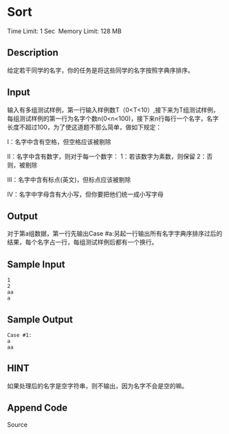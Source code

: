 # Sort
Time Limit: 1 Sec  Memory Limit: 128 MB


## Description
给定若干同学的名字，你的任务是将这些同学的名字按照字典序排序。

## Input
输入有多组测试样例，第一行输入样例数T（0<T<10）,接下来为T组测试样例，每组测试样例的第一行为名字个数n(0<n<100)，接下来n行每行一个名字，名字长度不超过100，为了使这道题不那么简单，做如下规定：

I：名字中含有空格，但空格应该被剔除

II：名字中含有数字，则对于每一个数字：
1：若该数字为素数，则保留
2：否则，被剔除

III：名字中含有标点(英文)，但标点应该被剔除

IV：名字中字母含有大小写，但你要把他们统一成小写字母




## Output
对于第a组数据，第一行先输出Case #a:另起一行输出所有名字字典序排序过后的结果，每个名字占一行，每组测试样例后都有一个换行。


## Sample Input
```
1
2
aa
a

```
## Sample Output
```
Case #1:
a
aa

```

## HINT
如果处理后的名字是空字符串，则不输出，因为名字不会是空的嘛。

## Append Code
Source